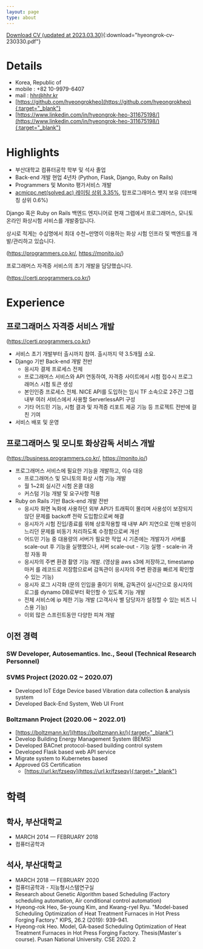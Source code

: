 ```yaml
---
layout: page
type: about
---
```


[Download CV (updated at 2023.03.30)](/downloads/hyeongrok-cv-230330.pdf){:download="hyeongrok-cv-230330.pdf"}

# Details
- Korea, Republic of
- mobile : +82 10-9979-6407
- mail : hhr@hhr.kr
- [https://github.com/hyeongrokheo](https://github.com/hyeongrokheo){:target="_blank"}
- [https://www.linkedin.com/in/hyeongrok-heo-311675198/](https://www.linkedin.com/in/hyeongrok-heo-311675198/){:target="_blank"}

# Highlights
- 부산대학교 컴퓨터공학 학부 및 석사 졸업
- Back-end 개발 현업 4년차 (Python, Flask, Django, Ruby on Rails)
- Programmers 및 Monito 평가서비스 개발
- [acmicpc.net(solved.ac) 레이팅 상위 3.35%](https://solved.ac/profile/syndrome5044), 탑프로그래머스 뱃지 보유 (데브매칭 상위 0.6%)

Django 혹은 Ruby on Rails 백엔드 엔지니어로 현재 그렙에서 프로그래머스, 모니토 온라인 화상시험 서비스를 개발중입니다.

상시로 적게는 수십명에서 최대 수천~만명이 이용하는 화상 시험 인프라 및 백엔드를 개발/관리하고 있습니다.

(https://programmers.co.kr/, https://monito.io/)

프로그래머스 자격증 서비스의 초기 개발을 담당했습니다.

(https://certi.programmers.co.kr/)

# Experience

## 프로그래머스 자격증 서비스 개발

(https://certi.programmers.co.kr/)

- 서비스 초기 개발부터 출시까지 참여. 출시까지 약 3.5개월 소요.
- Django 기반 Back-end 개발 전반
  - 응시자 결제 프로세스 전체
  - 프로그래머스 서비스와 API 연동하여, 자격증 사이트에서 시험 접수시 프로그래머스 시험 토큰 생성
  - 본인인증 프로세스 전체. NICE API를 도입하는 임시 TF 소속으로 2주간 그렙 내부 여러 서비스에서 사용할 ServerlessAPI 구성
  - 기타 어드민 기능, 시험 결과 및 자격증 리포트 제공 기능 등 프로젝트 전반에 걸친 기여
- 서비스 배포 및 운영

## 프로그래머스 및 모니토 화상감독 서비스 개발

(https://business.programmers.co.kr/, https://monito.io/)

- 프로그래머스 서비스에 필요한 기능을 개발하고, 이슈 대응
  - 프로그래머스 및 모니토의 화상 시험 기능 개발
  - 월 1~2회 실시간 시험 온콜 대응
  - 커스텀 기능 개발 및 요구사항 적용
- Ruby on Rails 기반 Back-end 개발 전반
  - 응시자 화면 녹화에 사용하던 외부 API가 트래픽이 몰리며 사용성이 보장되지 않던 문제를 backoff 전략 도입함으로써 해결
  - 응시자가 시험 진입/종료를 위해 상호작용할 때 내부 API 지연으로 인해 반응이 느리던 문제를 비동기 처리하도록 수정함으로써 개선
  - 어드민 기능 중 대용량의 서버가 필요한 작업 시 기존에는 개발자가 서버를 scale-out 후 기능을 실행했으나, 서버 scale-out - 기능 실행 - scale-in 과정 자동 화
  - 응시자의 주변 환경 촬영 기능 개발. (영상을 aws s3에 저장하고, timestamp 마커 를 레코드로 저장함으로써 감독관이 응시자의 주변 환경을 빠르게 확인할 수 있는 기능)
  - 응시자 로그 시각화 (문의 인입을 줄이기 위해, 감독관이 실시간으로 응시자의 로그를 dynamo DB로부터 확인할 수 있도록 기능 개발
  - 전체 서비스에 ip 제한 기능 개발 (고객사사 별 담당자가 설정할 수 있는 비즈 니스용 기능)
  - 이외 많은 스프린트동안 다양한 피쳐 개발

## 이전 경력

### SW Developer, Autosemantics. Inc., Seoul (Technical Research Personnel)

### SVMS Project (2020.02 ~ 2020.07)
- Developed IoT Edge Device based Vibration data collection & analysis system
- Developed Back-End System, Web UI Front

### Boltzmann Project (2020.06 ~ 2022.01)
- [https://boltzmann.kr/](https://boltzmann.kr/){:target="_blank"}
- Develop Building Energy Management System (BEMS)
- Developed BACnet protocol-based building control system
- Developed Flask based web API service
- Migrate system to Kubernetes based
- Approved GS Certification
  - [https://url.kr/fzseqv](https://url.kr/fzseqv){:target="_blank"}

# 학력

## 학사, 부산대학교
- MARCH 2014 — FEBRUARY 2018
- 컴퓨터공학과

## 석사, 부산대학교
- MARCH 2018 — FEBRUARY 2020
- 컴퓨터공학과 - 지능형시스템연구실
- Research about Genetic Algorithm based Scheduling (Factory scheduling automation, Air conditional control automation)
- Hyeong-rok Heo, Se-young Kim, and Kwang-ryel Ryu. "Model-based Scheduling Optimization of Heat Treatment Furnaces in Hot Press Forging Factory." KIPS, 26.2 (2019): 939-941.
- Hyeong-rok Heo. Model, GA-based Scheduling Optimization of Heat Treatment Furnaces in Hot Press Forging Factory. Thesis(Master`s course). Pusan National University. CSE 2020. 2

